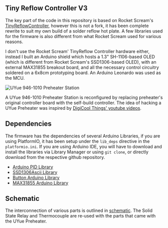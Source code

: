 ## Tiny Reflow Controller V3

The key part of the code in this repository is based on Rocket Scream's [TinyReflowController](https://github.com/rocketscream/TinyReflowController), however this is not a fork, it has been complete rewrite to suit my own build of a solder reflow hot plate. A few libraries used for the firmware is also different from what Rocket Scream used for various reasons.

I don't use the Rocket Scream' TinyReflow Controller hardware either, instead I built an Arduino shield which hosts a 1.3" SH-1106-based OLED (which is different from Rocket Scream's SSD1306-based OLED), with an external MAX31855 breakout board, and all the necessary control circuitry soldered on a 6x8cm prototyping board. An Arduino Leonardo was used as the MCU.

![UYue 946-1010 Preheater Station](https://github.com/e-tinkers/TinyReflowControllerV3/blob/master/resources/UYue_946-1010.jpg "UYue 946-1010 Preheater Station")

A UYue 946-1010 Preheater Station is reconfigured by replacing preheater's original controller board with the self-build controller. The idea of hacking a UYue Preheater was inspired by [DigiCool Things' youtube videos](https://youtu.be/ZxsIIwjR5n8).

<!-- Further detail description on how to build the solder reflow hot plate can be found at [e-tinkers.com](). -->

## Dependencies
The firmware has the dependencies of several Arduino Libraries, if you are using PlatformIO, it has been setup under the `lib_deps` directive in the `platformio.ini`. If you are using Arduino IDE, you will have to download and install the libraries via Library Manager or using `git clone`, or directly download from the respective github repository.

  - [Arduino PID Library](https://github.com/br3ttb/Arduino-PID-Library)
  - [SSD1306Ascii Library](https://github.com/greiman/SSD1306Ascii)
  - [Button Arduino Library](https://github.com/e-tinkers/button)
  - [MAX31855 Arduino Library](https://github.com/e-tinkers/MAX31855)

## Schematic
The interconnection of various parts is outlined in [schematic](https://github.com/e-tinkers/TinyReflowControllerV3/blob/master/resources/TinyReflowControllerV3.pdf). The Solid State Relay and Thermocouple are re-used with the parts that came with the UYue Preheater.
